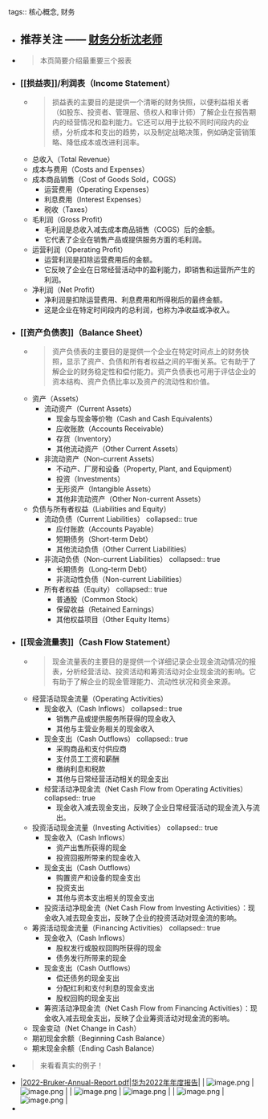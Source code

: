 tags:: 核心概念, 财务

- ## 推荐关注 —— [财务分析沈老师](https://space.bilibili.com/504556764)
- >本页简要介绍最重要三个报表
- ### [[损益表]]/利润表（Income Statement）
	- >损益表的主要目的是提供一个清晰的财务快照，以便利益相关者（如股东、投资者、管理层、债权人和审计师）了解企业在报告期内的经营情况和盈利能力。它还可以用于比较不同时间段内的业绩，分析成本和支出的趋势，以及制定战略决策，例如确定营销策略、降低成本或改进利润率。
	- 总收入（Total Revenue）
	- 成本与费用（Costs and Expenses）
	- 成本商品销售（Cost of Goods Sold，COGS）
		- 运营费用（Operating Expenses）
		- 利息费用（Interest Expenses）
		- 税收（Taxes）
	- 毛利润（Gross Profit）
		- 毛利润是总收入减去成本商品销售（COGS）后的金额。
		- 它代表了企业在销售产品或提供服务方面的毛利润。
	- 运营利润（Operating Profit）
		- 运营利润是扣除运营费用后的金额。
		- 它反映了企业在日常经营活动中的盈利能力，即销售和运营所产生的利润。
	- 净利润（Net Profit）
		- 净利润是扣除运营费用、利息费用和所得税后的最终金额。
		- 这是企业在特定时间段内的总利润，也称为净收益或净收入。
- ### [[资产负债表]]（Balance Sheet）
	- >资产负债表的主要目的是提供一个企业在特定时间点上的财务快照，显示了资产、负债和所有者权益之间的平衡关系。它有助于了解企业的财务稳定性和偿付能力。资产负债表也可用于评估企业的资本结构、资产负债比率以及资产的流动性和价值。
	- 资产（Assets）
		- 流动资产（Current Assets）
			- 现金与现金等价物（Cash and Cash Equivalents）
			- 应收账款（Accounts Receivable）
			- 存货（Inventory）
			- 其他流动资产（Other Current Assets）
		- 非流动资产（Non-current Assets）
			- 不动产、厂房和设备（Property, Plant, and Equipment）
			- 投资（Investments）
			- 无形资产（Intangible Assets）
			- 其他非流动资产（Other Non-current Assets）
	- 负债与所有者权益（Liabilities and Equity）
		- 流动负债（Current Liabilities）
		  collapsed:: true
			- 应付账款（Accounts Payable）
			- 短期债务（Short-term Debt）
			- 其他流动负债（Other Current Liabilities）
		- 非流动负债（Non-current Liabilities）
		  collapsed:: true
			- 长期债务（Long-term Debt）
			- 非流动性负债（Non-current Liabilities）
		- 所有者权益（Equity）
		  collapsed:: true
			- 普通股（Common Stock）
			- 保留收益（Retained Earnings）
			- 其他权益项目（Other Equity Items）
- ### [[现金流量表]]（Cash Flow Statement）
	- >现金流量表的主要目的是提供一个详细记录企业现金流动情况的报表，分析经营活动、投资活动和筹资活动对企业现金流的影响。它有助于了解企业的现金管理能力、流动性状况和资金来源。
	- 经营活动现金流量（Operating Activities）
		- 现金收入（Cash Inflows）
		  collapsed:: true
			- 销售产品或提供服务所获得的现金收入
			- 其他与主营业务相关的现金收入
		- 现金支出（Cash Outflows）
		  collapsed:: true
			- 采购商品和支付供应商
			- 支付员工工资和薪酬
			- 缴纳利息和税款
			- 其他与日常经营活动相关的现金支出
		- 经营活动净现金流（Net Cash Flow from Operating Activities）
		  collapsed:: true
			- 现金收入减去现金支出，反映了企业日常经营活动的现金流入与流出。
	- 投资活动现金流量（Investing Activities）
	  collapsed:: true
		- 现金收入（Cash Inflows）
			- 资产出售所获得的现金
			- 投资回报所带来的现金收入
		- 现金支出（Cash Outflows）
			- 购置资产和设备的现金支出
			- 投资支出
			- 其他与资本支出相关的现金支出
		- 投资活动净现金流（Net Cash Flow from Investing Activities）：现金收入减去现金支出，反映了企业的投资活动对现金流的影响。
	- 筹资活动现金流量（Financing Activities）
	  collapsed:: true
		- 现金收入（Cash Inflows）
			- 股权发行或股权回购所获得的现金
			- 债务发行所带来的现金
		- 现金支出（Cash Outflows）
			- 偿还债务的现金支出
			- 分配红利和支付利息的现金支出
			- 股权回购的现金支出
		- 筹资活动净现金流（Net Cash Flow from Financing Activities）：现金收入减去现金支出，反映了企业筹资活动对现金流的影响。
	- 现金变动（Net Change in Cash）
	- 期初现金余额（Beginning Cash Balance）
	- 期末现金余额（Ending Cash Balance）
- >来看看真实的例子！
- |[2022-Bruker-Annual-Report.pdf](https://s22.q4cdn.com/617463959/files/doc_financials/2022/ar/2022-Bruker-Annual-Report.pdf)|[华为2022年年度报告](https://www-file.huawei.com/minisite/media/annual_report/annual_report_2022_cn.pdf)|
  | ![image.png](../assets/image_1694535088159_0.png) | ![image.png](../assets/image_1694535381772_0.png) |
  | ![image.png](../assets/image_1694534869318_0.png) | ![image.png](../assets/image_1694535451979_0.png) |
  | ![image.png](../assets/image_1694535140473_0.png) | ![image.png](../assets/image_1694535572649_0.png) |
-